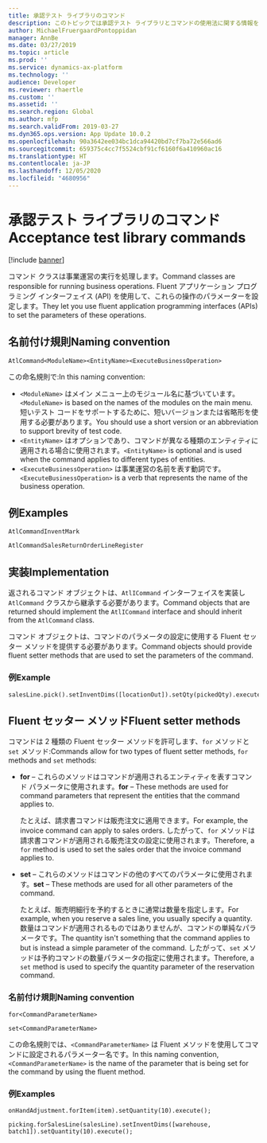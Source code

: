 ```yaml
---
title: 承認テスト ライブラリのコマンド
description: このトピックでは承認テスト ライブラリとコマンドの使用法に関する情報を提供します。
author: MichaelFruergaardPontoppidan
manager: AnnBe
ms.date: 03/27/2019
ms.topic: article
ms.prod: ''
ms.service: dynamics-ax-platform
ms.technology: ''
audience: Developer
ms.reviewer: rhaertle
ms.custom: ''
ms.assetid: ''
ms.search.region: Global
ms.author: mfp
ms.search.validFrom: 2019-03-27
ms.dyn365.ops.version: App Update 10.0.2
ms.openlocfilehash: 90a3642ee034bc1dca94420bd7cf7ba72e566ad6
ms.sourcegitcommit: 659375c4cc7f5524cbf91cf6160f6a410960ac16
ms.translationtype: HT
ms.contentlocale: ja-JP
ms.lasthandoff: 12/05/2020
ms.locfileid: "4680956"
---
```

# <a name="acceptance-test-library-commands"></a><span data-ttu-id="3dce9-103">承認テスト ライブラリのコマンド</span><span class="sxs-lookup"><span data-stu-id="3dce9-103">Acceptance test library commands</span></span>

[!include [banner](../includes/banner.md)]

<span data-ttu-id="3dce9-104">コマンド クラスは事業運営の実行を処理します。</span><span class="sxs-lookup"><span data-stu-id="3dce9-104">Command classes are responsible for running business operations.</span></span> <span data-ttu-id="3dce9-105">Fluent アプリケーション プログラミング インターフェイス (API) を使用して、これらの操作のパラメーターを設定します。</span><span class="sxs-lookup"><span data-stu-id="3dce9-105">They let you use fluent application programming interfaces (APIs) to set the parameters of these operations.</span></span>

## <a name="naming-convention"></a><span data-ttu-id="3dce9-106">名前付け規則</span><span class="sxs-lookup"><span data-stu-id="3dce9-106">Naming convention</span></span>

`AtlCommand<ModuleName><EntityName><ExecuteBusinessOperation>`

<span data-ttu-id="3dce9-107">この命名規則で:</span><span class="sxs-lookup"><span data-stu-id="3dce9-107">In this naming convention:</span></span>

+ <span data-ttu-id="3dce9-108">`<ModuleName>` はメイン メニュー上のモジュール名に基づいています。</span><span class="sxs-lookup"><span data-stu-id="3dce9-108">`<ModuleName>` is based on the names of the modules on the main menu.</span></span> <span data-ttu-id="3dce9-109">短いテスト コードをサポートするために、短いバージョンまたは省略形を使用する必要があります。</span><span class="sxs-lookup"><span data-stu-id="3dce9-109">You should use a short version or an abbreviation to support brevity of test code.</span></span>
+ <span data-ttu-id="3dce9-110">`<EntityName>` はオプションであり、コマンドが異なる種類のエンティティに適用される場合に使用されます。</span><span class="sxs-lookup"><span data-stu-id="3dce9-110">`<EntityName>` is optional and is used when the command applies to different types of entities.</span></span>
+ <span data-ttu-id="3dce9-111">`<ExecuteBusinessOperation>` は事業運営の名前を表す動詞です。</span><span class="sxs-lookup"><span data-stu-id="3dce9-111">`<ExecuteBusinessOperation>` is a verb that represents the name of the business operation.</span></span>

## <a name="examples"></a><span data-ttu-id="3dce9-112">例</span><span class="sxs-lookup"><span data-stu-id="3dce9-112">Examples</span></span>

```xpp
AtlCommandInventMark

AtlCommandSalesReturnOrderLineRegister
```

## <a name="implementation"></a><span data-ttu-id="3dce9-113">実装</span><span class="sxs-lookup"><span data-stu-id="3dce9-113">Implementation</span></span>

<span data-ttu-id="3dce9-114">返されるコマンド オブジェクトは、`AtlICommand` インターフェイスを実装し `AtlCommand` クラスから継承する必要があります。</span><span class="sxs-lookup"><span data-stu-id="3dce9-114">Command objects that are returned should implement the `AtlICommand` interface and should inherit from the `AtlCommand` class.</span></span>

<span data-ttu-id="3dce9-115">コマンド オブジェクトは、コマンドのパラメータの設定に使用する Fluent セッター メソッドを提供する必要があります。</span><span class="sxs-lookup"><span data-stu-id="3dce9-115">Command objects should provide fluent setter methods that are used to set the parameters of the command.</span></span>

### <a name="example"></a><span data-ttu-id="3dce9-116">例</span><span class="sxs-lookup"><span data-stu-id="3dce9-116">Example</span></span>

```xpp
salesLine.pick().setInventDims([locationOut]).setQty(pickedQty).execute();
```

## <a name="fluent-setter-methods"></a><span data-ttu-id="3dce9-117">Fluent セッター メソッド</span><span class="sxs-lookup"><span data-stu-id="3dce9-117">Fluent setter methods</span></span>

<span data-ttu-id="3dce9-118">コマンドは 2 種類の Fluent セッター メソッドを許可します、`for` メソッドと `set` メソッド:</span><span class="sxs-lookup"><span data-stu-id="3dce9-118">Commands allow for two types of fluent setter methods, `for` methods and `set` methods:</span></span>

+ <span data-ttu-id="3dce9-119">**for** – これらのメソッドはコマンドが適用されるエンティティを表すコマンド パラメータに使用されます。</span><span class="sxs-lookup"><span data-stu-id="3dce9-119">**for** – These methods are used for command parameters that represent the entities that the command applies to.</span></span>

    <span data-ttu-id="3dce9-120">たとえば、請求書コマンドは販売注文に適用できます。</span><span class="sxs-lookup"><span data-stu-id="3dce9-120">For example, the invoice command can apply to sales orders.</span></span> <span data-ttu-id="3dce9-121">したがって、`for` メソッドは請求書コマンドが適用される販売注文の設定に使用されます。</span><span class="sxs-lookup"><span data-stu-id="3dce9-121">Therefore, a `for` method is used to set the sales order that the invoice command applies to.</span></span>

+ <span data-ttu-id="3dce9-122">**set** – これらのメソッドはコマンドの他のすべてのパラメータに使用されます。</span><span class="sxs-lookup"><span data-stu-id="3dce9-122">**set** – These methods are used for all other parameters of the command.</span></span> 

    <span data-ttu-id="3dce9-123">たとえば、販売明細行を予約するときに通常は数量を指定します。</span><span class="sxs-lookup"><span data-stu-id="3dce9-123">For example, when you reserve a sales line, you usually specify a quantity.</span></span> <span data-ttu-id="3dce9-124">数量はコマンドが適用されるものではありませんが、コマンドの単純なパラメータです。</span><span class="sxs-lookup"><span data-stu-id="3dce9-124">The quantity isn't something that the command applies to but is instead a simple parameter of the command.</span></span> <span data-ttu-id="3dce9-125">したがって、`set` メソッドは予約コマンドの数量パラメータの指定に使用されます。</span><span class="sxs-lookup"><span data-stu-id="3dce9-125">Therefore, a `set` method is used to specify the quantity parameter of the reservation command.</span></span>

### <a name="naming-convention"></a><span data-ttu-id="3dce9-126">名前付け規則</span><span class="sxs-lookup"><span data-stu-id="3dce9-126">Naming convention</span></span>

`for<CommandParameterName>`

`set<CommandParameterName>`

<span data-ttu-id="3dce9-127">この命名規則では、`<CommandParameterName>` は Fluent メソッドを使用してコマンドに設定されるパラメーター名です。</span><span class="sxs-lookup"><span data-stu-id="3dce9-127">In this naming convention, `<CommandParameterName>` is the name of the parameter that is being set for the command by using the fluent method.</span></span>

### <a name="examples"></a><span data-ttu-id="3dce9-128">例</span><span class="sxs-lookup"><span data-stu-id="3dce9-128">Examples</span></span>

```xpp
onHandAdjustment.forItem(item).setQuantity(10).execute();
    
picking.forSalesLine(salesLine).setInventDims([warehouse, batch1]).setQuantity(10).execute();
```
